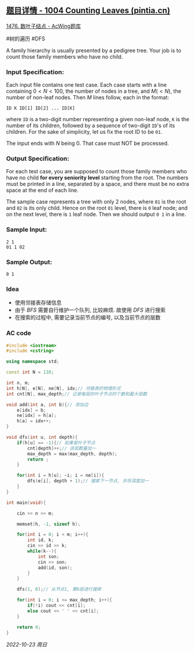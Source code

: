 ## [题目详情 - 1004 Counting Leaves (pintia.cn)](https://pintia.cn/problem-sets/994805342720868352/exam/problems/994805521431773184)

[1476. 数叶子结点 - AcWing题库](https://www.acwing.com/problem/content/1478/)

#树的遍历 #DFS

A family hierarchy is usually presented by a pedigree tree. Your job is to count those family members who have no child.

### Input Specification:

Each input file contains one test case. Each case starts with a line containing $0<N<100$, the number of nodes in a tree, and $M (<N)$, the number of non-leaf nodes. Then $M$ lines follow, each in the format:

```
ID K ID[1] ID[2] ... ID[K]
```

where `ID` is a two-digit number representing a given non-leaf node, `K` is the number of its children, followed by a sequence of two-digit `ID`'s of its children. For the sake of simplicity, let us fix the root ID to be `01`.

The input ends with $N$ being $0$. That case must NOT be processed.

### Output Specification:

For each test case, you are supposed to count those family members who have no child **for every seniority level** starting from the root. The numbers must be printed in a line, separated by a space, and there must be no extra space at the end of each line.

The sample case represents a tree with only 2 nodes, where `01` is the root and `02` is its only child. Hence on the root `01` level, there is `0` leaf node; and on the next level, there is `1` leaf node. Then we should output `0 1` in a line.

### Sample Input:

```in
2 1
01 1 02
```

### Sample Output:

```out
0 1
```

### Idea

- 使用邻接表存储信息
- 由于 $BFS$ 需要自行维护一个队列, 比较麻烦. 故使用 $DFS$ 进行搜索
- 在搜索的过程中, 需要记录当前节点的编号, 以及当前节点的层数

### AC code

```cpp
#include <iostream>
#include <cstring>

using namespace std;

const int N = 110;

int n, m;
int h[N], e[N], ne[N], idx;// 邻接表的物理形式
int cnt[N], max_depth;// 记录每层的叶子节点的个数和最大层数

void add(int a, int b){// 添加边
    e[idx] = b;
    ne[idx] = h[a];
    h[a] = idx++;
}

void dfs(int u, int depth){
    if(h[u] == -1){// 如果是叶子节点
        cnt[depth]++;// 该层数量加一
        max_depth = max(max_depth, depth);
        return ;
    }

    for(int i = h[u]; ~i; i = ne[i]){
        dfs(e[i], depth + 1);// 搜索下一节点, 并将深度加一
    }
}

int main(void){

    cin >> n >> m;

    memset(h, -1, sizeof h);

    for(int i = 0; i < m; i++){
        int id, k;
        cin >> id >> k;
        while(k--){
            int son;
            cin >> son;
            add(id, son);
        }
    }

    dfs(1, 0);// 从节点1, 第0层进行搜索

    for(int i = 0; i <= max_depth; i++){
        if(!i) cout << cnt[i];
        else cout << ' ' << cnt[i];
    }

    return 0;
}
```



*2022-10-23 周日*